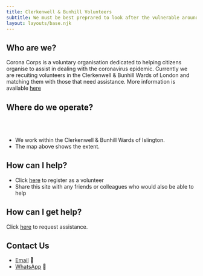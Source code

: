 ```yaml
---
title: Clerkenwell & Bunhill Volunteers
subtitle: We must be best preprared to look after the vulnerable around us and prevent COVID-19 spreading faster than our health services can cope.
layout: layouts/base.njk
---
```


## Who are we?
  Corona Corps is a voluntary organisation dedicated to helping citizens organise to assist in dealing with the coronavirus epidemic.
  Currently we are recuiting volunteers in the Clerkenwell & Bunhill Wards of London and matching them with those that need assistance.
  More information is available [here](/about)

## Where do we operate?

<br/>
<div id="map"></div>
<br/>

- We work within the Clerkenwell & Bunhill Wards of Islington.
- The map above shows the extent.

## How can I help?

 - Click [here](/volunteer) to register as a volunteer
 - Share this site with any friends or colleagues who would also be able to help

## How can I get help?

 Click [here](/assistance) to request assistance.


## Contact Us

 - [Email](mailto:clerkenwellmutualaid@gmail.com) 	📧 
 - [WhatsApp](https://chat.whatsapp.com/JwbuyUUwb6J0sepXEgLShr) 📲
